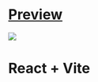 
<h1><a href="https://currencyconvertercc.netlify.app/">Preview</a></h1>

<img src="https://amandevweb.netlify.app/images/currency.png">

# React + Vite



